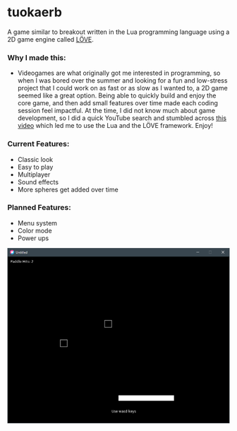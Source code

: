 # tuokaerb
A game similar to breakout written in the Lua programming language using a 2D game engine called [LÖVE](http://love2d.org).

### Why I made this:
  * Videogames are what originally got me interested in programming, so when I was bored over the summer and looking for a fun and low-stress project that I could work on as fast or as slow as I wanted to, a 2D game seemed like a great option. Being able to quickly build and enjoy the core game, and then add small features over time made each coding session feel impactful. At the time, I did not know much about game development, so I did a quick YouTube search and stumbled across [this video](https://www.youtube.com/watch?v=3k4CMAaNCuk&t=609s) which led me to use the Lua and the LÖVE framework. Enjoy!  
### Current Features:

  * Classic look
  * Easy to play
  * Multiplayer
  * Sound effects
  * More spheres get added over time
  
### Planned Features:

  * Menu system
  * Color mode
  * Power ups 
  
![Image](screenshot.PNG)
